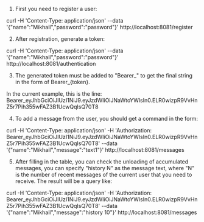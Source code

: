 1. First you need to register a user:

curl  -H 'Content-Type: application/json' --data '{"name":"Mikhail","password":"password"}' http://localhost:8081/register

2. After registration, generate a token:

curl  -H 'Content-Type: application/json' --data '{"name":"Mikhail","password":"password"}' http://localhost:8081/authentication

3. The generated token must be added to "Bearer_" to get the final string in the form of Bearer_{token}.

In the current example, this is the line: Bearer_eyJhbGciOiJIUzI1NiJ9.eyJzdWIiOiJNaWtoYWlsIn0.ELR0wizpR9VvHnZ5r7Pih355wFAZ3B1UcwQqIsQ70T8

4. To add a message from the user, you should get a command in the form:

curl  -H 'Content-Type: application/json' -H 'Authorization: Bearer_eyJhbGciOiJIUzI1NiJ9.eyJzdWIiOiJNaWtoYWlsIn0.ELR0wizpR9VvHnZ5r7Pih355wFAZ3B1UcwQqIsQ70T8' --data '{"name":"Mikhail","message":"text1"}' http://localhost:8081/messages

5. After filling in the table, you can check the unloading of accumulated messages, you can specify "history N" as the message text, where "N" is the number of recent messages of the current user that you need to receive.
The result will be a query like:

curl  -H 'Content-Type: application/json' -H 'Authorization: Bearer_eyJhbGciOiJIUzI1NiJ9.eyJzdWIiOiJNaWtoYWlsIn0.ELR0wizpR9VvHnZ5r7Pih355wFAZ3B1UcwQqIsQ70T8' --data '{"name":"Mikhail","message":"history 10"}' http://localhost:8081/messages
